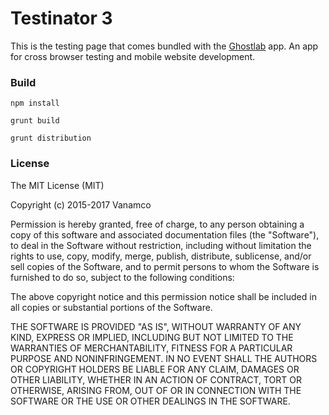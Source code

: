 Testinator 3
============

This is the testing page that comes bundled with the <a href="http://ghostlab.vanamco.com/">Ghostlab</a> app. An app for cross browser testing and mobile website development.

### Build

```npm install```

```grunt build``` 

```grunt distribution``` 

### License

The MIT License (MIT)

Copyright (c) 2015-2017 Vanamco

Permission is hereby granted, free of charge, to any person obtaining a copy of
this software and associated documentation files (the "Software"), to deal in
the Software without restriction, including without limitation the rights to
use, copy, modify, merge, publish, distribute, sublicense, and/or sell copies of
the Software, and to permit persons to whom the Software is furnished to do so,
subject to the following conditions:

The above copyright notice and this permission notice shall be included in all
copies or substantial portions of the Software.

THE SOFTWARE IS PROVIDED "AS IS", WITHOUT WARRANTY OF ANY KIND, EXPRESS OR
IMPLIED, INCLUDING BUT NOT LIMITED TO THE WARRANTIES OF MERCHANTABILITY, FITNESS
FOR A PARTICULAR PURPOSE AND NONINFRINGEMENT. IN NO EVENT SHALL THE AUTHORS OR
COPYRIGHT HOLDERS BE LIABLE FOR ANY CLAIM, DAMAGES OR OTHER LIABILITY, WHETHER
IN AN ACTION OF CONTRACT, TORT OR OTHERWISE, ARISING FROM, OUT OF OR IN
CONNECTION WITH THE SOFTWARE OR THE USE OR OTHER DEALINGS IN THE SOFTWARE.
